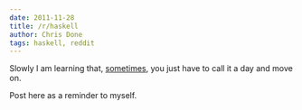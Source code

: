 ```yaml
---
date: 2011-11-28
title: /r/haskell
author: Chris Done
tags: haskell, reddit
---
```


Slowly I am learning that, [sometimes](/images/rhaskell.png), you just
have to call it a day and move on.

Post here as a reminder to myself.
